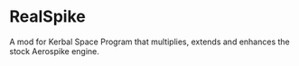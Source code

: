 # RealSpike
A mod for Kerbal Space Program that multiplies, extends and enhances the stock Aerospike engine.
